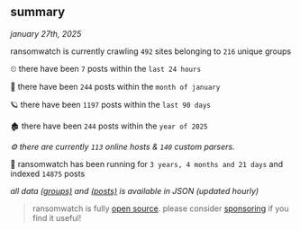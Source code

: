 
## summary
_january 27th, 2025_

ransomwatch is currently crawling `492` sites belonging to `216` unique groups

⏲ there have been `7` posts within the `last 24 hours`

🦈 there have been `244` posts within the `month of january`

🪐 there have been `1197` posts within the `last 90 days`

🏚 there have been `244` posts within the `year of 2025`

_⚙️ there are currently `113` online hosts & `140` custom parsers._

🦕 ransomwatch has been running for `3 years, 4 months and 21 days` and indexed `14875` posts

_all data  [(groups)](http://ransomwhat.telemetry.ltd/groups) and [(posts)](http://ransomwhat.telemetry.ltd/posts) is available in JSON (updated hourly)_

> ransomwatch is fully [open source](https://github.com/joshhighet/ransomwatch#ransomwatch--). please consider [sponsoring](https://github.com/sponsors/joshhighet) if you find it useful!

